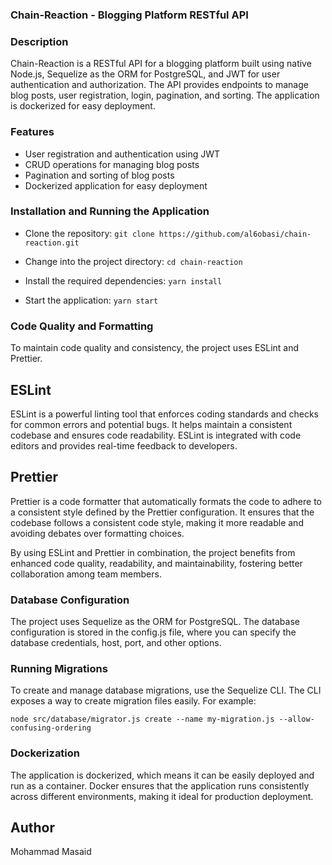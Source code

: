 ### Chain-Reaction - Blogging Platform RESTful API

### Description

Chain-Reaction is a RESTful API for a blogging platform built using native Node.js, Sequelize as the ORM for PostgreSQL, and JWT for user authentication and authorization. The API provides endpoints to manage blog posts, user registration, login, pagination, and sorting. The application is dockerized for easy deployment.

### Features

-   User registration and authentication using JWT
-   CRUD operations for managing blog posts
-   Pagination and sorting of blog posts
-   Dockerized application for easy deployment

### Installation and Running the Application

-   Clone the repository:
    `git clone https://github.com/al6obasi/chain-reaction.git`

-   Change into the project directory:
    `cd chain-reaction`

-   Install the required dependencies:
    `yarn install`

-   Start the application:
    `yarn start`

### Code Quality and Formatting

To maintain code quality and consistency, the project uses ESLint and Prettier.

## ESLint

ESLint is a powerful linting tool that enforces coding standards and checks for common errors and potential bugs. It helps maintain a consistent codebase and ensures code readability. ESLint is integrated with code editors and provides real-time feedback to developers.

## Prettier

Prettier is a code formatter that automatically formats the code to adhere to a consistent style defined by the Prettier configuration. It ensures that the codebase follows a consistent code style, making it more readable and avoiding debates over formatting choices.

By using ESLint and Prettier in combination, the project benefits from enhanced code quality, readability, and maintainability, fostering better collaboration among team members.

### Database Configuration

The project uses Sequelize as the ORM for PostgreSQL. The database configuration is stored in the config.js file, where you can specify the database credentials, host, port, and other options.

### Running Migrations

To create and manage database migrations, use the Sequelize CLI. The CLI exposes a way to create migration files easily. For example:

`node src/database/migrator.js create --name my-migration.js --allow-confusing-ordering`

### Dockerization

The application is dockerized, which means it can be easily deployed and run as a container. Docker ensures that the application runs consistently across different environments, making it ideal for production deployment.

## Author

Mohammad Masaid
